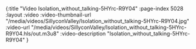 {:title "Video Isolation_without_talking-5HYrc-R9Y04" :page-index 5028 :layout :video :video-thumbnail-url "/media/videos/SillyconValley/Isolation_without_talking-5HYrc-R9Y04.jpg" :video-url "/media/videos/SillyconValley/Isolation_without_talking-5HYrc-R9Y04.hls/out.m3u8" :video-description "Isolation_without_talking-5HYrc-R9Y04" }
